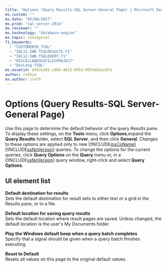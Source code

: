 ```yaml
---
title: "Options (Query Results-SQL Server-General Page) | Microsoft Docs"
ms.custom: ""
ms.date: "03/06/2017"
ms.prod: "sql-server-2014"
ms.reviewer: ""
ms.technology: "database-engine"
ms.topic: conceptual
f1_keywords: 
  - "CUSTOMERID_TSQL"
  - "SQL12.SWB.TSQLRESULTS.F1"
  - "SQL12.SWB.TSQLQUERY.F1"
  - "MISCELLANEOUSFILESPROJECT"
  - "DevLang-TSQL"
ms.assetid: d3b31e81-c0b6-4615-8fb3-997edb2acb7a
author: rothja
ms.author: jroth
---
```

# Options (Query Results-SQL Server-General Page)
  Use this page to determine the default behavior of the query Results pane. To display these settings, on the **Tools** menu, click **Options**,expand the **Query Results** folder, select **SQL Server**, and then click **General**. Changes to these options are applied only to new [!INCLUDE[msCoName](../includes/msconame-md.md)] [!INCLUDE[ssNoVersion](../includes/ssnoversion-md.md)] queries. To change the options for the current queries, click **Query Options** on the **Query** menu or, in a [!INCLUDE[ssNoVersion](../includes/ssnoversion-md.md)] query window, right-click and select **Query Options**.  
  
## UI element list  
 **Default destination for results**  
 Sets the default destination for result sets to either text or a grid in the Results pane, or to a file.  
  
 **Default location for saving query results**  
 Sets the default location where result pages are saved. Unless changed, the default location is the user's My Documents folder.  
  
 **Play the Windows default beep when a query batch completes**  
 Specify that a signal should be given when a query batch finishes executing.  
  
 **Reset to Default**  
 Resets all values on this page to the original default values.  
  
  
